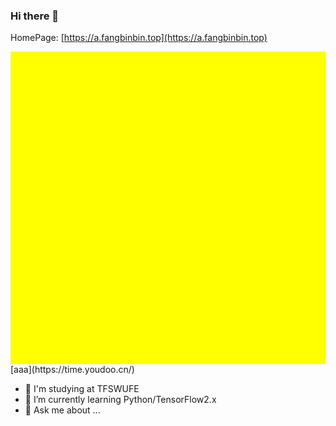 ### Hi there 👋

HomePage:
[https://a.fangbinbin.top](https://a.fangbinbin.top)

<div style="background-color: yellow;height:500px">
    <div style="width: 60%;margin-left: 20%;background-color:yellowgreen;margin-top: 0%;">
<!--         <textarea style="display:none;" th:text="${blog.content}"></textarea> -->
    </div>
</div>

<html>[aaa](https://time.youdoo.cn/)</html>

- 🔭 I'm studying at TFSWUFE
- 🌱 I’m currently learning Python/TensorFlow2.x
- 💬 Ask me about ...

<!--
**Cool-breeze-bin/cool-breeze-bin** is a ✨ _special_ ✨ repository because its `README.md` (this file) appears on your GitHub profile.

Here are some ideas to get you started:

- 🔭 I’m currently working on ...
- 🌱 I’m currently learning ...
- 👯 I’m looking to collaborate on ...
- 🤔 I’m looking for help with ...
- 💬 Ask me about ...
- 📫 How to reach me: ...
- 😄 Pronouns: ...
- ⚡ Fun fact: ...
-->
